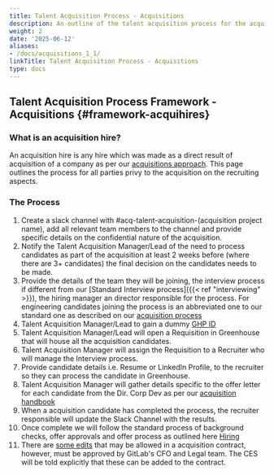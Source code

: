 ```yaml
---
title: Talent Acquisition Process - Acquisitions
description: An outline of the talent acquisition process for the acquition hires.
weight: 2
date: '2025-06-12'
aliases:
- /docs/acquisitions_1_1/
linkTitle: Talent Acquisition Process - Acquisitions
type: docs
---
```


## Talent Acquisition Process Framework - Acquisitions {#framework-acquihires}

### What is an acquisition hire?

An acquisition hire is any hire which was made as a direct result of acquisition of a company as per our [acquisitions approach](https://about.gitlab.com/handbook/acquisitions). This page outlines the process for all parties privy to the acquisition on the recruiting aspects.

### The Process

1. Create a slack channel with #acq-talent-acquisition-(acquisition project name), add all relevant team members to the channel and provide specific details on the confidential nature of the acquisition.
1. Notify the Talent Acquisition Manager/Lead of the need to process candidates as part of the acquisition at least 2 weeks before (where there are 3+ candidates) the final decision on the candidates needs to be made.
1. Provide the details of the team they will be joining, the interview process if different from our [Standard Interview process]({{< ref "interviewing" >}}), the hiring manager an director responsible for the process. For engineering candidates joining the process is an abbreviated one to our standard one as described on our [acquisition process](/handbook/acquisitions/acquisition-process#early-diligence)
1. Talent Acquisition Manager/Lead to gain a dummy [GHP ID](/handbook/finance/financial-planning-and-analysis/#headcount-and-the-talent-acquisition-single-source-of-truth)
1. Talent Acquisition Manager/Lead will open a Requisition in Greenhouse that will house all the acquisition candidates.
1. Talent Acquisition Manager will assign the Requisition to a Recruiter who will manage the Interview process.
1. Provide candidate details i.e. Resume or LinkedIn Profile, to the recruiter so they can process the candidate in Greenhouse.
1. Talent Acquisition Manager will gather details specific to the offer letter for each candidate from the Dir. Corp Dev as per our [acquisition handbook](https://about.gitlab.com/handbook/acquisitions#what-we-offer)
1. When a acquisition candidate has completed the process, the recruiter responsible will update the Slack Channel with the results.
1. Once complete we will follow the standard process of background checks, offer approvals and offer process as outlined here [Hiring](/handbook/hiring)
1. There are [some edits](https://docs.google.com/document/d/1UEcqbj-DUPtpWf-_WZfRoiSGgqE8bXwIoToEOUAHhmM/edit) that may be allowed in a acquisition contract, however, must be approved by GitLab's CFO and Legal team. The CES will be told explicitly that these can be added to the contract.

